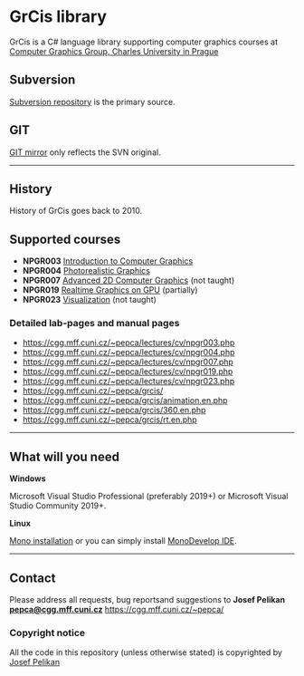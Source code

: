 # GrCis library

GrCis is a C# language library supporting computer graphics courses
at [Computer Graphics Group, Charles University in Prague](https://cgg.mff.cuni.cz/)

## Subversion

[Subversion repository](svn://cgg.mff.cuni.cz/grcis/trunk)
is the primary source.

## GIT

[GIT mirror](https://github.com/pepcape/grcis.git) only
reflects the SVN original.

---

## History

History of GrCis goes back to 2010.

## Supported courses

- **NPGR003** [Introduction to Computer Graphics](https://cgg.mff.cuni.cz/lectures/npgr003.en.php)
- **NPGR004** [Photorealistic Graphics](https://cgg.mff.cuni.cz/lectures/npgr004.en.php)
- **NPGR007** [Advanced 2D Computer Graphics](https://cgg.mff.cuni.cz/lectures/npgr007.en.php)
  (not taught)
- **NPGR019** [Realtime Graphics on GPU](https://cgg.mff.cuni.cz/lectures/npgr019.en.php)
  (partially)
- **NPGR023** [Visualization](https://cgg.mff.cuni.cz/lectures/npgr023.en.php)
  (not taught)

### Detailed lab-pages and manual pages
- https://cgg.mff.cuni.cz/~pepca/lectures/cv/npgr003.php
- https://cgg.mff.cuni.cz/~pepca/lectures/cv/npgr004.php
- https://cgg.mff.cuni.cz/~pepca/lectures/cv/npgr007.php
- https://cgg.mff.cuni.cz/~pepca/lectures/cv/npgr019.php
- https://cgg.mff.cuni.cz/~pepca/lectures/cv/npgr023.php
- https://cgg.mff.cuni.cz/~pepca/grcis/
- https://cgg.mff.cuni.cz/~pepca/grcis/animation.en.php
- https://cgg.mff.cuni.cz/~pepca/grcis/360.en.php
- https://cgg.mff.cuni.cz/~pepca/grcis/rt.en.php

---

## What will you need

**Windows**

Microsoft Visual Studio Professional (preferably 2019+)
or Microsoft Visual Studio Community 2019+.

**Linux**

[Mono installation](http://www.mono-project.com/) or you can simply
install [MonoDevelop IDE](http://www.monodevelop.com/).

---

## Contact

Please address all requests, bug reportsand suggestions to
**Josef Pelikan <pepca@cgg.mff.cuni.cz>**
https://cgg.mff.cuni.cz/~pepca/

### Copyright notice

All the code in this repository (unless otherwise stated) is copyrighted
by [Josef Pelikan](https://cgg.mff.cuni.cz/~pepca/)
